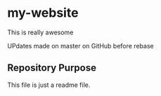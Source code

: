 # my-website

This is really awesome

UPdates made on master on GitHub before rebase

## Repository Purpose

This file is just a readme file. 



